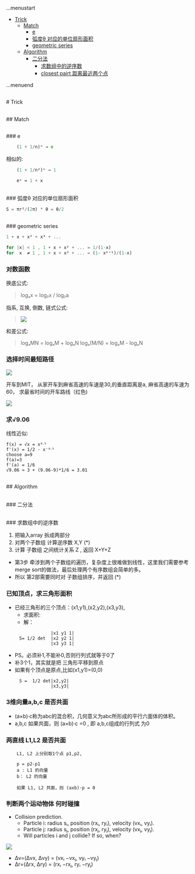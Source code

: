 ...menustart

 - [Trick](#59c9428d4e21d63aefeb230c919dcfe3)
	 - [Match](#6da89265a9a8b0b28eb4946bb2ec0c6d)
		 - [e](#e1671797c52e15f763380b45e841ec32)
		 - [弧度θ 对应的单位扇形面积](#c7112c6a637487ace192a1747cc4e5a9)
		 - [geometric series](#b287a415393520b5c5e9a45cf7f0ba02)
	 - [Algorithm](#4afa80e77a07f7488ce4d1bdd8c4977a)
		 - [二分法](#0608141511400ff7717263f89537faaf)
			 - [求数组中的逆序数](#bb0a8ee4ec6c3520a9cf5fd4604aac07)
			 - [closest pairt 距离最近两个点](#a95c72911ec10a8e9f3522ce7acd395a)

...menuend



<h2 id="59c9428d4e21d63aefeb230c919dcfe3"></h2>
# Trick

<h2 id="6da89265a9a8b0b28eb4946bb2ec0c6d"></h2>
## Match

<h2 id="e1671797c52e15f763380b45e841ec32"></h2>
### e

```octave
	(1 + 1/n)ⁿ → e
```

相似的:

```octave
	(1 + 1/n²)ⁿ → 1
```

```octave
	eˣ ≈ 1 + x
```

<h2 id="c7112c6a637487ace192a1747cc4e5a9"></h2>
### 弧度θ 对应的单位扇形面积

```octave
S = πr²/(2π) * θ = θ/2
```

<h2 id="b287a415393520b5c5e9a45cf7f0ba02"></h2>
### geometric series

```octave
1 + x + x² + x³ + ...
```

```octave
for |x| < 1 , 1 + x + x² + ... = 1/(1-x)
for  x  ≠ 1 , 1 + x + x² + ... = (1- xᵏ⁺¹)/(1-x)
```

### 对数函数

换底公式:

> logₐx = logᵦx / logᵦa

指系, 互换, 倒数, 链式公式:

> ![](https://raw.githubusercontent.com/mebusy/notes/master/imgs/log_exp_serious.png)

和差公式:

> logₐMN = logₐM + logₐN 
logₐ(M/N) = logₐM - logₐN 




### 选择时间最短路径

![](https://raw.githubusercontent.com/mebusy/notes/master/imgs/ToMIT.png)

开车到MIT， 从家开车到麻省高速的车速是30,的垂直距离是a, 麻省高速的车速为60， 求最省时间的开车路线（红色)

![](https://raw.githubusercontent.com/mebusy/notes/master/imgs/ToMIT2.png)

### 求√9.06

线性近似:

```
f(x) = √x = x⁰ᐧ⁵
f'(x) = 1/2 · x⁻⁰ᐧ⁵
choose a=9
f(a)=3
f'(a) = 1/6
√9.06 ≈ 3 + (9.06-9)*1/6 = 3.01
```


<h2 id="4afa80e77a07f7488ce4d1bdd8c4977a"></h2>
## Algorithm

<h2 id="0608141511400ff7717263f89537faaf"></h2>
### 二分法

<h2 id="bb0a8ee4ec6c3520a9cf5fd4604aac07"></h2>
### 求数组中的逆序数

 1. 把输入array 拆成两部分
 2. 对两个子数组 计算逆序数 X,Y  (*)
 3. 计算 子数组 之间统计关系 Z , 返回 X+Y+Z

 - 第3步 牵涉到两个子数组的遍历，复杂度上很难做到线性，这里我们需要参考merge sort的做法，最后处理两个有序数组会简单的多。
 - 所以 第2部需要同时对 子数组排序，并返回  (*) 




### 已知顶点，求三角形面积

 - 已经三角形的三个顶点：(x1,y1),(x2,y2),(x3,y3),
	- 求面积:
    -  解： 

```           
                 |x1 y1 1|
     S= 1/2 det  |x2 y2 1|
                 |x3 y3 1|
```                     
                     
 - PS。必须补1,不能补0,否则行列式就等于0了
 - 补3个1，其实就是把 三角形平移到原点
 - 如果有个顶点是原点,比如(x1,y1)=(0,0)
   
```                  
     S =  1/2 det|x2,y2|
                 |x3,y3|
```

### 3维向量a,b,c 是否共面

 - (a×b)·c称为abc的混合积，几何意义为abc所形成的平行六面体的体积。
 - a,b,c 如果共面，则 (a×b)·c =0 , 即 a,b,c组成的行列式 为0

### 两直线 L1,L2 是否共面

```
    L1, L2 上分别取1个点 p1,p2,
    
    p = p2-p1
    a : L1 的向量
    b： L2 的向量
    
    如果 L1, L2 共面，则 (axb)·p = 0
```

### 判断两个运动物体 何时碰撞

 - Collision prediction.
    - Particle i: radius sᵢ, position (rxᵢ, ryᵢ), velocity (vxᵢ, vyᵢ).
    - Particle j: radius sⱼ, position (rxⱼ, ryⱼ), velocity (vxⱼ, vyⱼ).
    - Will particles i and j collide? If so, when?

![](https://raw.githubusercontent.com/mebusy/notes/master/imgs/algorithm_time_2particle_collide.png)

 - Δv=(Δvx, Δvy) = (vxᵢ −vxⱼ, vyᵢ −vyⱼ)
 - Δr=(Δrx, Δry) = (rxᵢ −rxⱼ, ryᵢ −ryⱼ)





